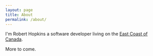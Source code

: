 ```yaml
---
layout: page
title: About
permalink: /about/
---
```

I'm Robert Hopkins a software developer living on the [East Coast of Canada](https://www.halifax.ca/).

More to come.
